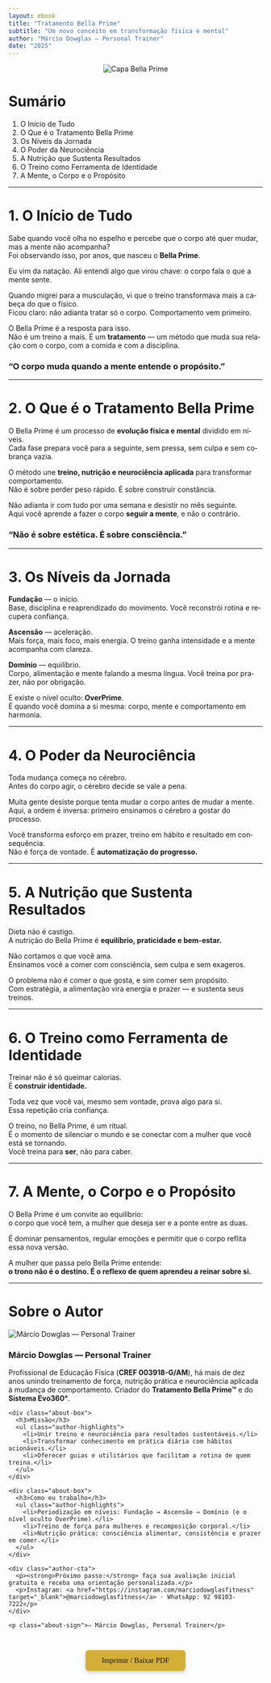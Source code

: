 ```yaml
---
layout: ebook
title: "Tratamento Bella Prime"
subtitle: "Um novo conceito em transformação física e mental"
author: "Márcio Dowglas – Personal Trainer"
date: "2025"
---
```


<div lang="pt-BR" markdown="1">

<!-- CAPA -->
<div class="cover-page" align="center">
  <img src="{{ '/assets/img/cover-bella-prime.jpg' | relative_url }}" alt="Capa Bella Prime">
</div>

<!-- SUMÁRIO -->
<div class="page-break"></div>

# Sumário

<ol class="sumario">
  <li>O Início de Tudo</li>
  <li>O Que é o Tratamento Bella Prime</li>
  <li>Os Níveis da Jornada</li>
  <li>O Poder da Neurociência</li>
  <li>A Nutrição que Sustenta Resultados</li>
  <li>O Treino como Ferramenta de Identidade</li>
  <li>A Mente, o Corpo e o Propósito</li>
</ol>

<hr class="divider-gold">

<!-- CONTEÚDO -->
<div class="page-break"></div>

# 1. O Início de Tudo

<div class="two-columns">

Sabe quando você olha no espelho e percebe que o corpo até quer mudar, mas a mente não acompanha?  
Foi observando isso, por anos, que nasceu o **Bella Prime**.

Eu vim da natação. Ali entendi algo que virou chave: o corpo fala o que a mente sente.

Quando migrei para a musculação, vi que o treino transformava mais a cabeça do que o físico.  
Ficou claro: não adianta tratar só o corpo. Comportamento vem primeiro.

O Bella Prime é a resposta para isso.  
Não é um treino a mais. É um **tratamento** — um método que muda sua relação com o corpo, com a comida e com a disciplina.

</div>

<div class="quote-center">
  <h3>“O corpo muda quando a mente entende o propósito.”</h3>
</div>

<hr class="divider-gold">

# 2. O Que é o Tratamento Bella Prime

<div class="two-columns">

O Bella Prime é um processo de **evolução física e mental** dividido em níveis.  
Cada fase prepara você para a seguinte, sem pressa, sem culpa e sem cobrança vazia.

O método une **treino, nutrição e neurociência aplicada** para transformar comportamento.  
Não é sobre perder peso rápido. É sobre construir constância.

Não adianta ir com tudo por uma semana e desistir no mês seguinte.  
Aqui você aprende a fazer o corpo **seguir a mente**, e não o contrário.

</div>

<div class="quote-center">
  <h3>“Não é sobre estética. É sobre consciência.”</h3>
</div>

<hr class="divider-gold">

# 3. Os Níveis da Jornada

**Fundação** — o início.  
Base, disciplina e reaprendizado do movimento. Você reconstrói rotina e recupera confiança.

**Ascensão** — aceleração.  
Mais força, mais foco, mais energia. O treino ganha intensidade e a mente acompanha com clareza.

**Domínio** — equilíbrio.  
Corpo, alimentação e mente falando a mesma língua. Você treina por prazer, não por obrigação.

E existe o nível oculto: **OverPrime**.  
É quando você domina a si mesma: corpo, mente e comportamento em harmonia.

<hr class="divider-gold">

# 4. O Poder da Neurociência

Toda mudança começa no cérebro.  
Antes do corpo agir, o cérebro decide se vale a pena.

Muita gente desiste porque tenta mudar o corpo antes de mudar a mente.  
Aqui, a ordem é inversa: primeiro ensinamos o cérebro a gostar do processo.

Você transforma esforço em prazer, treino em hábito e resultado em consequência.  
Não é força de vontade. É **automatização do progresso.**

<hr class="divider-gold">

# 5. A Nutrição que Sustenta Resultados

Dieta não é castigo.  
A nutrição do Bella Prime é **equilíbrio, praticidade e bem-estar.**

Não cortamos o que você ama.  
Ensinamos você a comer com consciência, sem culpa e sem exageros.

O problema não é comer o que gosta, e sim comer sem propósito.  
Com estratégia, a alimentação vira energia e prazer — e sustenta seus treinos.

<hr class="divider-gold">

# 6. O Treino como Ferramenta de Identidade

Treinar não é só queimar calorias.  
É **construir identidade.**

Toda vez que você vai, mesmo sem vontade, prova algo para si.  
Essa repetição cria confiança.

O treino, no Bella Prime, é um ritual.  
É o momento de silenciar o mundo e se conectar com a mulher que você está se tornando.  
Você treina para **ser**, não para caber.

<hr class="divider-gold">

# 7. A Mente, o Corpo e o Propósito

O Bella Prime é um convite ao equilíbrio:  
o corpo que você tem, a mulher que deseja ser e a ponte entre as duas.

É dominar pensamentos, regular emoções e permitir que o corpo reflita essa nova versão.

A mulher que passa pelo Bella Prime entende:  
**o trono não é o destino. É o reflexo de quem aprendeu a reinar sobre si.**

<hr class="divider-gold">

# Sobre o Autor

<div class="author-card">

  <div class="author-photo">
    <img src="{{ '/assets/img/autor.jpg' | relative_url }}" 
         alt="Márcio Dowglas — Personal Trainer" 
         loading="lazy" decoding="async">
  </div>

  <div class="author-bio">
    <h3><strong>Márcio Dowglas — Personal Trainer</strong></h3>
    <p>
      Profissional de Educação Física (<strong>CREF 003918-G/AM</strong>), há mais de dez anos unindo
      treinamento de força, nutrição prática e neurociência aplicada à mudança de comportamento.
      Criador do <strong>Tratamento Bella Prime™</strong> e do <strong>Sistema Evo360°</strong>.
    </p>

    <div class="about-box">
      <h3>Missão</h3>
      <ul class="author-highlights">
        <li>Unir treino e neurociência para resultados sustentáveis.</li>
        <li>Transformar conhecimento em prática diária com hábitos acionáveis.</li>
        <li>Oferecer guias e utilitários que facilitam a rotina de quem treina.</li>
      </ul>
    </div>

    <div class="about-box">
      <h3>Como eu trabalho</h3>
      <ul class="author-highlights">
        <li>Periodização em níveis: Fundação → Ascensão → Domínio (e o nível oculto OverPrime).</li>
        <li>Treino de força para mulheres e recomposição corporal.</li>
        <li>Nutrição prática: consciência alimentar, consistência e prazer em comer.</li>
      </ul>
    </div>

    <div class="author-cta">
      <p><strong>Próximo passo:</strong> faça sua avaliação inicial gratuita e receba uma orientação personalizada.</p>
      <p>Instagram: <a href="https://instagram.com/marciodowglasfitness" target="_blank">@marciodowglasfitness</a> · WhatsApp: 92 98103-7222</p>
    </div>

    <p class="about-sign">— Márcio Dowglas, Personal Trainer</p>
  </div>

</div>

<!-- Botão imprimir (somente na visualização web) -->
<div class="no-print" align="center" style="margin-top:3em; margin-bottom:4em;">
  <button onclick="window.print()" 
          style="background-color:#d4af37;color:#111;border:none;
                 padding:12px 32px;font-family:'Playfair Display',serif;
                 font-size:1.05em;cursor:pointer;border-radius:6px;
                 box-shadow:0 3px 8px rgba(0,0,0,0.2);">
    Imprimir / Baixar PDF
  </button>
</div>

</div> <!-- /lang -->